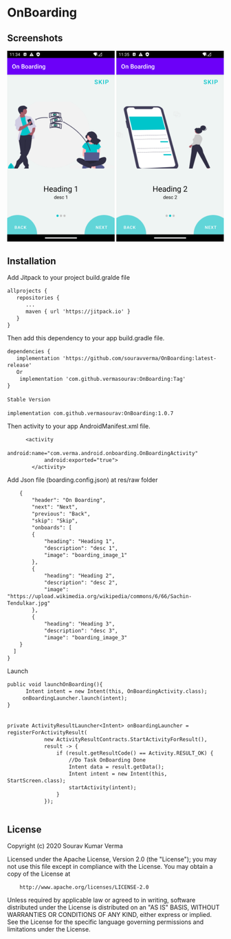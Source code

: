 # OnBoarding

## Screenshots

<img src="https://github.com/vermasourav/OnBoarding/blob/main/Screenshots/screen_1.png" width="250px" />

<img src="https://github.com/vermasourav/OnBoarding/blob/main/Screenshots/screen_2.png" width="250px" />


## Installation

Add Jitpack to your project build.gralde file

```
allprojects {
   repositories {
      ...
      maven { url 'https://jitpack.io' }
   }
}
```

Then add this dependency to your app build.gradle file.

```
dependencies {
   implementation 'https://github.com/souravverma/OnBoarding:latest-release'
   Or
    implementation 'com.github.vermasourav:OnBoarding:Tag'
}

Stable Version

implementation com.github.vermasourav:OnBoarding:1.0.7

```

Then activity to your app AndroidManifest.xml file.

```
      <activity
            android:name="com.verma.android.onboarding.OnBoardingActivity"
            android:exported="true">
        </activity>
```



Add Json file (boarding.config.json) at res/raw folder
```
    {
        "header": "On Boarding",
        "next": "Next",
        "previous": "Back",
        "skip": "Skip",
        "onboards": [
        {
            "heading": "Heading 1",
            "description": "desc 1",
            "image": "boarding_image_1"
        },
        {
            "heading": "Heading 2",
            "description": "desc 2",
            "image": "https://upload.wikimedia.org/wikipedia/commons/6/66/Sachin-Tendulkar.jpg"
        },
        {
            "heading": "Heading 3",
            "description": "desc 3",
            "image": "boarding_image_3"
    }
  ]
}
```

Launch
```
public void launchOnBoarding(){
      Intent intent = new Intent(this, OnBoardingActivity.class);
     onBoardingLauncher.launch(intent);
}


private ActivityResultLauncher<Intent> onBoardingLauncher = registerForActivityResult(
            new ActivityResultContracts.StartActivityForResult(),
            result -> {
                if (result.getResultCode() == Activity.RESULT_OK) {
                    //Do Task OnBoarding Done
                    Intent data = result.getData();
                    Intent intent = new Intent(this, StartScreen.class);
                    startActivity(intent);
                }
            });
            
```


## License

Copyright (c) 2020 Sourav Kumar Verma

Licensed under the Apache License, Version 2.0 (the "License");
you may not use this file except in compliance with the License.
You may obtain a copy of the License at

        http://www.apache.org/licenses/LICENSE-2.0

Unless required by applicable law or agreed to in writing, software
distributed under the License is distributed on an "AS IS" BASIS,
WITHOUT WARRANTIES OR CONDITIONS OF ANY KIND, either express or implied.
See the License for the specific language governing permissions and
limitations under the License.
